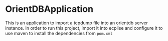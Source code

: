 # OrientDBApplication

This is an application to import a tcpdump file into an orientdb server instance.
In order to run this project, import it into ecplise and configure it to use maven to install the dependencies from `pom.xml`
